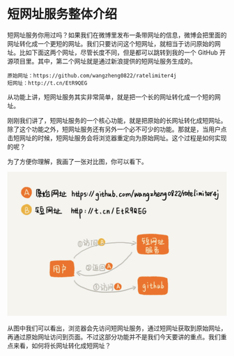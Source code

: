 # 短网址服务整体介绍

短网址服务你用过吗？如果我们在微博里发布一条带网址的信息，微博会把里面的网址转化成一个更短的网址。我们只要访问这个短网址，就相当于访问原始的网址。比如下面这两个网址，尽管长度不同，但是都可以跳转到我的一个 GitHub 开源项目里。其中，第二个网址就是通过新浪提供的短网址服务生成的。

```
原始网址：https://github.com/wangzheng0822/ratelimiter4j
短网址：http://t.cn/EtR9QEG
```

从功能上讲，短网址服务其实非常简单，就是把一个长的网址转化成一个短的网址。


刚刚我们讲了，短网址服务的一个核心功能，就是把原始的长网址转化成短网址。除了这个功能之外，短网址服务还有另外一个必不可少的功能。那就是，当用户点击短网址的时候，短网址服务会将浏览器重定向为原始网址。这个过程是如何实现的呢？

为了方便你理解，我画了一张对比图，你可以看下。

![img](./assets/image-20211108101017165.png)

从图中我们可以看出，浏览器会先访问短网址服务，通过短网址获取到原始网址，再通过原始网址访问到页面。不过这部分功能并不是我们今天要讲的重点。我们重点来看，如何将长网址转化成短网址？
